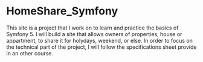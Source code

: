 # HomeShare_Symfony

This site is a project that I work on to learn and practice the basics of Symfony 5.
I will build a site that allows owners of properties, house or appartment, to share it for holydays, weekend, or else.
In order to focus on the technical part of the project, I will follow the specifications sheet provide in an other course.  